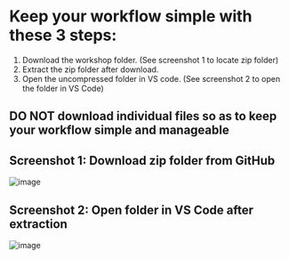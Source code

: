 # Keep your workflow simple with these 3 steps:

1. Download the workshop folder. (See screenshot 1 to locate zip folder)
2. Extract the zip folder after download. 
3. Open the uncompressed folder in VS code. (See screenshot 2 to open the folder in VS Code)

## DO NOT download individual files so as to keep your workflow simple and manageable

## Screenshot 1: Download zip folder from GitHub
![image](https://user-images.githubusercontent.com/52624830/175456794-e745f94f-997b-49af-928a-f2a82a0cb742.png)

## Screenshot 2: Open folder in VS Code after extraction
![image](https://user-images.githubusercontent.com/52624830/175019921-a098ed8c-9133-426d-be3b-d67ebf8482e4.png)
